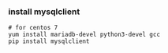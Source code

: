 ### install mysqlclient
```shell
# for centos 7
yum install mariadb-devel python3-devel gcc
pip install mysqlclient
```
